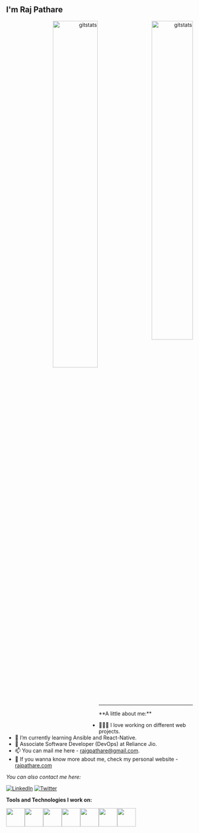 <h2> I'm Raj Pathare </h2>

<div align="right">
<img width = "49%" alt="gitstats" align="left" src="https://github-readme-stats.vercel.app/api?username=RajPathare&show_icons=true&theme=tokyonight" />

<img width = "47%" alt="gitstats" src="https://github-readme-stats.vercel.app/api/top-langs/?username=RajPathare&layout=compact&theme=tokyonight&hide=jupyter%20notebook" />
</div>

<hr>
**A little about me:**

- 👨🏻‍💻 I love working on different web projects.
- 🌱 I’m currently learning Ansible and React-Native.
- 💼 Associate Software Developer (DevOps) at Reliance Jio.
- 📫 You can mail me here - rajgpathare@gmail.com.
- 👀 If you wanna know more about me, check my personal website - [rajpathare.com](https://rajpathare.com/about/)

<div align="left">

<i>You can also contact me here:</i><br>

<a href="https://www.linkedin.com/in/rajpathare/" target="_blank"><img src="https://img.shields.io/badge/LinkedIn-%230077B5.svg?&style=flat-square&logo=linkedin&logoColor=white" alt="LinkedIn"></a>
<a href="https://twitter.com/_rajpathare_" target="_blank"><img src="https://img.shields.io/badge/-Twitter-1da1f2?style=flat-square&labelColor=1da1f2&logo=twitter&logoColor=white" alt="Twitter"></a>

</div>

**Tools and Technologies I work on:** 
<p align="left">
  <img src="https://media3.giphy.com/media/kdFc8fubgS31b8DsVu/giphy.webp" width="50"><img src="https://i.pinimg.com/originals/f5/5e/80/f55e8059ea945abfd6804b887dd4a0af.gif" width="50"><img src="https://upload.wikimedia.org/wikipedia/commons/thumb/3/39/Kubernetes_logo_without_workmark.svg/220px-Kubernetes_logo_without_workmark.svg.png" width="50"><img src="https://www.pngitem.com/pimgs/m/340-3408094_jenkins-ci-hd-png-download.png" width="50"><img src="https://i.giphy.com/media/LMt9638dO8dftAjtco/200.webp" width="50"><img src="https://i.giphy.com/media/eNAsjO55tPbgaor7ma/200w.webp" width="50"><img src="https://i.gifer.com/origin/db/db3cb258e9bbb78c5851a000742e5468_w200.gif" width="50">
  
</p>
